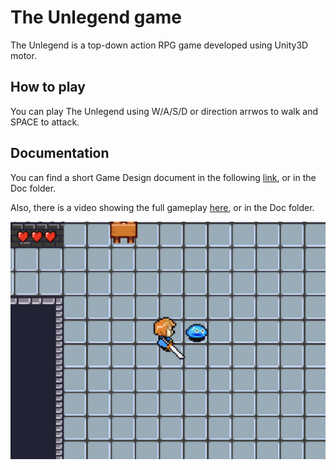 # The Unlegend game
The Unlegend is a top-down action RPG game developed using Unity3D motor.
## How to play
You can play The Unlegend using W/A/S/D or direction arrwos to walk and SPACE to attack. 


## Documentation
You can find a short Game Design document in the following [link](https://gitlab.com/oriolbv/pra_oriol.burgaya/-/blob/master/Doc/TheUnlegend_0.1.0.pdf), or in the Doc folder.

Also, there is a video showing the full gameplay [here](https://gitlab.com/oriolbv/pra_oriol.burgaya/-/blob/master/Doc/the_unlegend_demo.mkv), or in the Doc folder.

![Alt text](Doc/screenshot.png?raw=true "In game screenshot")
